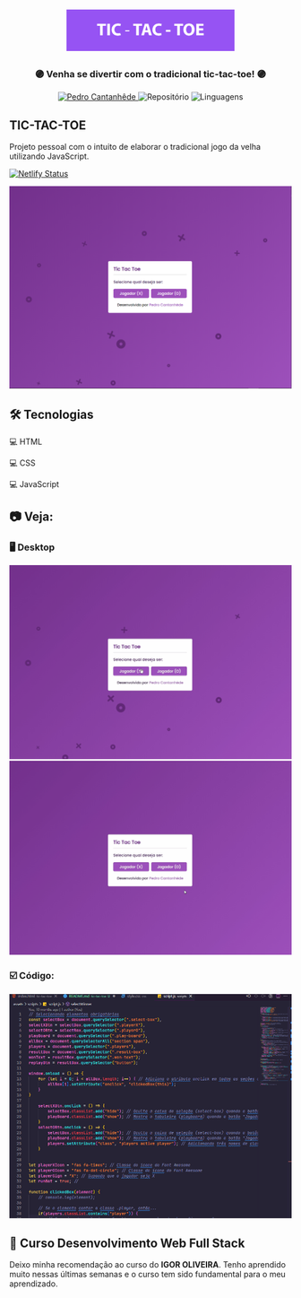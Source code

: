 <h1 align="center">
    <img alt="Tic Tac Toe" title="Tic Tac Toe" src="github/logo.png" width="300px" />
</h1>

<div align="center">
    <h3> 🟣 Venha se divertir com o tradicional tic-tac-toe! 🟣 </h3>
    <a href="https://github.com/PedroCantanhede" target="_blank">
      <img src="https://img.shields.io/static/v1?label=Author&message=PedroCantanhede&color=aa52f7&style=for-the-badge" target="_blank" alt="Pedro Cantanhêde">
    </a>
    <img src="https://img.shields.io/github/repo-size/PedroCantanhede/tic-tac-toe?color=aa52f7&style=for-the-badge" alt="Repositório"> 
    <img src="https://img.shields.io/github/languages/count/PedroCantanhede/tic-tac-toe?color=aa52f7&style=for-the-badge" alt="Linguagens">
</div>

## TIC-TAC-TOE

Projeto pessoal com o intuito de elaborar o tradicional jogo da velha utilizando JavaScript.

[![Netlify Status](https://api.netlify.com/api/v1/badges/c0a8e42d-208a-41cd-aabe-c5f405a37e3b/deploy-status)](https://tic-tac-toe-appjs.netlify.app/)

<div align="center" >
  <img alt="Tic Tac Toe Layout" title="Tic Tac Toe" src="github/layout.PNG"/>
</div>

## 🛠️ Tecnologias

💻 HTML

💻 CSS

💻 JavaScript


## :camera: Veja:

### 🖥️ Desktop

![GIF](github/desktop.gif)
![GIF](github/desktop2.gif)

### ☑️ Código:

![image](github/codigo.PNG)

## 🌟 Curso Desenvolvimento Web Full Stack

Deixo minha recomendação ao curso do **IGOR OLIVEIRA**. Tenho aprendido muito nessas últimas semanas e o curso tem sido fundamental para o meu aprendizado.

